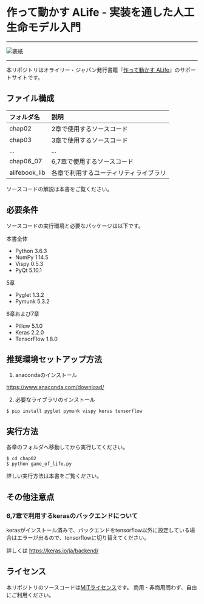 # 作って動かす ALife - 実装を通した人工生命モデル入門

---

![表紙](https://user-images.githubusercontent.com/1583412/43062946-5a31d5b8-8e95-11e8-802a-53d2e58dc93e.jpeg)

---

本リポジトリはオライリー・ジャパン発行書籍『[作って動かす ALife](https://www.oreilly.co.jp/books/9784873118475/)』のサポートサイトです。

## ファイル構成

|フォルダ名 |説明                         |
|:--        |:--                          |
|chap02       |2章で使用するソースコード    |
|chap03       |3章で使用するソースコード    |
|...        |...                          |
|chap06_07       |6,7章で使用するソースコード    |
|alifebook_lib   |各章で利用するユーティリティライブラリ  |


ソースコードの解説は本書をご覧ください。

## 必要条件
ソースコードの実行環境と必要なパッケージは以下です。

本書全体

* Python 3.6.3
* NumPy  1.14.5
* Vispy  0.5.3
* PyQt  5.10.1

5章
* Pyglet 1.3.2
* Pymunk  5.3.2

6章および7章

* Pillow  5.1.0
* Keras  2.2.0
* TensorFlow  1.8.0

## 推奨環境セットアップ方法

1. anacondaのインストール

https://www.anaconda.com/download/

2. 必要なライブラリのインストール

```terminal
$ pip install pyglet pymunk vispy keras tensorflow
```

## 実行方法

各章のフォルダへ移動してから実行してください。

```terminal
$ cd chap02
$ python game_of_life.py
```

詳しい実行方法は本書をご覧ください。

## その他注意点

### 6,7章で利用するkerasのバックエンドについて

kerasがインストール済みで、バックエンドをtensorflow以外に設定している場合はエラーが出るので、tensorflowに切り替えてください。

詳しくは
https://keras.io/ja/backend/

## ライセンス

本リポジトリのソースコードは[MITライセンス](http://www.opensource.org/licenses/MIT)です。
商用・非商用問わず、自由にご利用ください。
